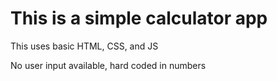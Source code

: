 # This is a simple calculator app
This uses basic HTML, CSS, and JS

No user input available, hard coded in numbers
